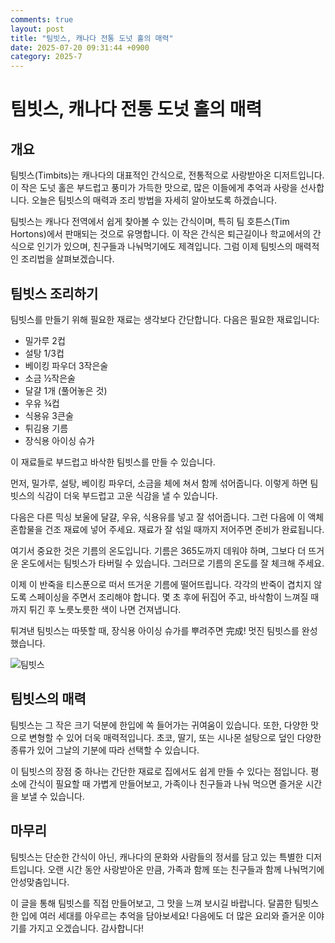 ```yaml
---
comments: true
layout: post
title: "팀빗스, 캐나다 전통 도넛 홀의 매력"
date: 2025-07-20 09:31:44 +0900
category: 2025-7
---
```


# 팀빗스, 캐나다 전통 도넛 홀의 매력

## 개요
팀빗스(Timbits)는 캐나다의 대표적인 간식으로, 전통적으로 사랑받아온 디저트입니다. 이 작은 도넛 홀은 부드럽고 풍미가 가득한 맛으로, 많은 이들에게 추억과 사랑을 선사합니다. 오늘은 팀빗스의 매력과 조리 방법을 자세히 알아보도록 하겠습니다. 

팀빗스는 캐나다 전역에서 쉽게 찾아볼 수 있는 간식이며, 특히 팀 호튼스(Tim Hortons)에서 판매되는 것으로 유명합니다. 이 작은 간식은 퇴근길이나 학교에서의 간식으로 인기가 있으며, 친구들과 나눠먹기에도 제격입니다. 그럼 이제 팀빗스의 매력적인 조리법을 살펴보겠습니다.

## 팀빗스 조리하기

팀빗스를 만들기 위해 필요한 재료는 생각보다 간단합니다. 다음은 필요한 재료입니다:

- 밀가루 2컵
- 설탕 1/3컵
- 베이킹 파우더 3작은술
- 소금 ½작은술
- 달걀 1개 (풀어놓은 것)
- 우유 ¾컵
- 식용유 3큰술
- 튀김용 기름
- 장식용 아이싱 슈가

이 재료들로 부드럽고 바삭한 팀빗스를 만들 수 있습니다. 

먼저, 밀가루, 설탕, 베이킹 파우더, 소금을 체에 쳐서 함께 섞어줍니다. 이렇게 하면 팀빗스의 식감이 더욱 부드럽고 고운 식감을 낼 수 있습니다.

다음은 다른 믹싱 보울에 달걀, 우유, 식용유를 넣고 잘 섞어줍니다. 그런 다음에 이 액체 혼합물을 건조 재료에 넣어 주세요. 재료가 잘 섞일 때까지 저어주면 준비가 완료됩니다.

여기서 중요한 것은 기름의 온도입니다. 기름은 365도까지 데워야 하며, 그보다 더 뜨거운 온도에서는 팀빗스가 타버릴 수 있습니다. 그러므로 기름의 온도를 잘 체크해 주세요.

이제 이 반죽을 티스푼으로 떠서 뜨거운 기름에 떨어뜨립니다. 각각의 반죽이 겹치지 않도록 스페이싱을 주면서 조리해야 합니다. 몇 초 후에 뒤집어 주고, 바삭함이 느껴질 때까지 튀긴 후 노릇노릇한 색이 나면 건져냅니다. 

튀겨낸 팀빗스는 따뜻할 때, 장식용 아이싱 슈가를 뿌려주면 完成! 멋진 팀빗스를 완성했습니다.

![팀빗스](https://www.themealdb.com/images/media/meals/txsupu1511815755.jpg)

## 팀빗스의 매력

팀빗스는 그 작은 크기 덕분에 한입에 쏙 들어가는 귀여움이 있습니다. 또한, 다양한 맛으로 변형할 수 있어 더욱 매력적입니다. 초코, 딸기, 또는 시나몬 설탕으로 덮인 다양한 종류가 있어 그날의 기분에 따라 선택할 수 있습니다. 

이 팀빗스의 장점 중 하나는 간단한 재료로 집에서도 쉽게 만들 수 있다는 점입니다. 평소에 간식이 필요할 때 가볍게 만들어보고, 가족이나 친구들과 나눠 먹으면 즐거운 시간을 보낼 수 있습니다. 

## 마무리

팀빗스는 단순한 간식이 아닌, 캐나다의 문화와 사람들의 정서를 담고 있는 특별한 디저트입니다. 오랜 시간 동안 사랑받아온 만큼, 가족과 함께 또는 친구들과 함께 나눠먹기에 안성맞춤입니다. 

이 글을 통해 팀빗스를 직접 만들어보고, 그 맛을 느껴 보시길 바랍니다. 달콤한 팀빗스 한 입에 여러 세대를 아우르는 추억을 담아보세요! 다음에도 더 많은 요리와 즐거운 이야기를 가지고 오겠습니다. 감사합니다!